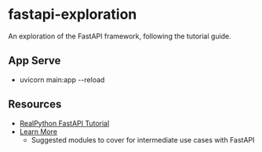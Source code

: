 # fastapi-exploration

An exploration of the FastAPI framework, following the tutorial guide.

## App Serve 

* uvicorn main:app --reload

## Resources 

* [RealPython FastAPI Tutorial](https://realpython.com/fastapi-python-web-apis/#what-is-fastapi)
* [Learn More](https://realpython.com/fastapi-python-web-apis/#learn-more-about-fastapi)
  * Suggested modules to cover for intermediate use cases with FastAPI
